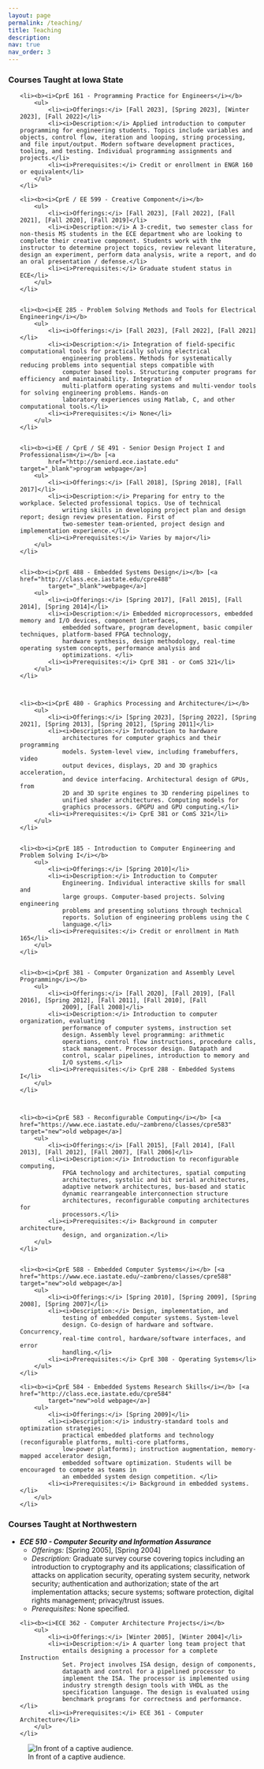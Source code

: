 ```yaml
---
layout: page
permalink: /teaching/
title: Teaching
description: 
nav: true
nav_order: 3
---
```



<h3> Courses Taught at Iowa State</h3>

<ul>

	<li><b><i>CprE 161 - Programming Practice for Engineers</i></b>
		<ul>
			<li><i>Offerings:</i> [Fall 2023], [Spring 2023], [Winter 2023], [Fall 2022]</li>
			<li><i>Description:</i> Applied introduction to computer programming for engineering students. Topics include variables and objects, control flow, iteration and looping, string processing, and file input/output. Modern software development practices, tooling, and testing. Individual programming assignments and projects.</li>
			<li><i>Prerequisites:</i> Credit or enrollment in ENGR 160 or equivalent</li>
		</ul>
	</li>

    <li><b><i>CprE / EE 599 - Creative Component</i></b>
        <ul>
            <li><i>Offerings:</i> [Fall 2023], [Fall 2022], [Fall 2021], [Fall 2020], [Fall 2019]</li>
			<li><i>Description:</i> A 3-credit, two semester class for non-thesis MS students in the ECE department who are looking to complete their creative component. Students work with the instructor to determine project topics, review relevant literature, design an experiment, perform data analysis, write a report, and do an oral presentation / defense.</li>
			<li><i>Prerequisites:</i> Graduate student status in ECE</li>
        </ul>
    </li>


	<li><b><i>EE 285 - Problem Solving Methods and Tools for Electrical Engineering</i></b>
		<ul>
			<li><i>Offerings:</i> [Fall 2023], [Fall 2022], [Fall 2021]</li>
			<li><i>Description:</i> Integration of field-specific computational tools for practically solving electrical
				engineering problems. Methods for systematically reducing problems into sequential steps compatible with
				computer based tools. Structuring computer programs for efficiency and maintainability. Integration of
				multi-platform operating systems and multi-vendor tools for solving engineering problems. Hands-on
				laboratory experiences using Matlab, C, and other computational tools.</li>
			<li><i>Prerequisites:</i> None</li>
		</ul>
	</li>


	<li><b><i>EE / CprE / SE 491 - Senior Design Project I and Professionalism</i></b> [<a
			href="http://seniord.ece.iastate.edu" target="_blank">program webpage</a>]
		<ul>
			<li><i>Offerings:</i> [Fall 2018], [Spring 2018], [Fall 2017]</li>
			<li><i>Description:</i> Preparing for entry to the workplace. Selected professional topics. Use of technical
				writing skills in developing project plan and design report; design review presentation. First of
				two-semester team-oriented, project design and implementation experience.</li>
			<li><i>Prerequisites:</i> Varies by major</li>
		</ul>
	</li>


	<li><b><i>CprE 488 - Embedded Systems Design</i></b> [<a href="http://class.ece.iastate.edu/cpre488"
			target="_blank">webpage</a>]
		<ul>
			<li><i>Offerings:</i> [Spring 2017], [Fall 2015], [Fall 2014], [Spring 2014]</li>
			<li><i>Description:</i> Embedded microprocessors, embedded memory and I/O devices, component interfaces,
				embedded software, program development, basic compiler techniques, platform-based FPGA technology,
				hardware synthesis, design methodology, real-time operating system concepts, performance analysis and
				optimizations. </li>
			<li><i>Prerequisites:</i> CprE 381 - or ComS 321</li>
		</ul>
	</li>



	<li><b><i>CprE 480 - Graphics Processing and Architecture</i></b>
		<ul>
			<li><i>Offerings:</i> [Spring 2023], [Spring 2022], [Spring 2021], [Spring 2013], [Spring 2012], [Spring 2011]</li>
			<li><i>Description:</i> Introduction to hardware
				architectures for computer graphics and their programming
				models. System-level view, including framebuffers, video
				output devices, displays, 2D and 3D graphics acceleration,
				and device interfacing. Architectural design of GPUs, from
				2D and 3D sprite engines to 3D rendering pipelines to
				unified shader architectures. Computing models for
				graphics processors. GPGPU and GPU computing.</li>
			<li><i>Prerequisites:</i> CprE 381 or ComS 321</li>
		</ul>
	</li>


	<li><b><i>CprE 185 - Introduction to Computer Engineering and Problem Solving I</i></b>
		<ul>
			<li><i>Offerings:</i> [Spring 2010]</li>
			<li><i>Description:</i> Introduction to Computer
				Engineering. Individual interactive skills for small and
				large groups. Computer-based projects. Solving engineering
				problems and presenting solutions through technical
				reports. Solution of engineering problems using the C
				language.</li>
			<li><i>Prerequisites:</i> Credit or enrollment in Math 165</li>
		</ul>
	</li>


	<li><b><i>CprE 381 - Computer Organization and Assembly Level Programming</i></b>
		<ul>
			<li><i>Offerings:</i> [Fall 2020], [Fall 2019], [Fall 2016], [Spring 2012], [Fall 2011], [Fall 2010], [Fall
				2009], [Fall 2008]</li>
			<li><i>Description:</i> Introduction to computer organization, evaluating
				performance of computer systems, instruction set
				design. Assembly level programming: arithmetic
				operations, control flow instructions, procedure calls,
				stack management. Processor design. Datapath and
				control, scalar pipelines, introduction to memory and
				I/O systems.</li>
			<li><i>Prerequisites:</i> CprE 288 - Embedded Systems I</li>
		</ul>
	</li>



	<li><b><i>CprE 583 - Reconfigurable Computing</i></b> [<a href="https://www.ece.iastate.edu/~zambreno/classes/cpre583" target="new">old webpage</a>]
		<ul>
			<li><i>Offerings:</i> [Fall 2015], [Fall 2014], [Fall 2013], [Fall 2012], [Fall 2007], [Fall 2006]</li>
			<li><i>Description:</i> Introduction to reconfigurable computing,
				FPGA technology and architectures, spatial computing
				architectures, systolic and bit serial architectures,
				adaptive network architectures, bus-based and static
				dynamic rearrangeable interconnection structure
				architectures, reconfigurable computing architectures for
				processors.</li>
			<li><i>Prerequisites:</i> Background in computer architecture,
				design, and organization.</li>
		</ul>
	</li>


	<li><b><i>CprE 588 - Embedded Computer Systems</i></b> [<a href="https://www.ece.iastate.edu/~zambreno/classes/cpre588" target="new">old webpage</a>]
		<ul>
			<li><i>Offerings:</i> [Spring 2010], [Spring 2009], [Spring 2008], [Spring 2007]</li>
			<li><i>Description:</i> Design, implementation, and
				testing of embedded computer systems. System-level
				design. Co-design of hardware and software. Concurrency,
				real-time control, hardware/software interfaces, and error
				handling.</li>
			<li><i>Prerequisites:</i> CprE 308 - Operating Systems</li>
		</ul>
	</li>

	<li><b><i>CprE 584 - Embedded Systems Research Skills</i></b> [<a href="http://class.ece.iastate.edu/cpre584"
			target="new">old webpage</a>]
		<ul>
			<li><i>Offerings:</i> [Spring 2009]</li>
			<li><i>Description:</i> industry-standard tools and optimization strategies;
				practical embedded platforms and technology (reconfigurable platforms, multi-core platforms,
				low-power platforms); instruction augmentation, memory-mapped accelerator design,
				embedded software optimization. Students will be encouraged to compete as teams in
				an embedded system design competition. </li>
			<li><i>Prerequisites:</i> Background in embedded systems.</li>
		</ul>
	</li>

</ul>

<h3>Courses Taught at Northwestern</h3>
<ul>
	<li><b><i>ECE 510 - Computer Security and Information
				Assurance</i></b>
		<ul>
			<li><i>Offerings:</i> [Spring 2005], [Spring 2004]</li>
			<li><i>Description:</i> Graduate survey course covering
				topics including an introduction to cryptography and its
				applications; classification of attacks on application
				security, operating system security, network security;
				authentication and authorization; state of the art
				implementation attacks; secure systems; software
				protection, digital rights management; privacy/trust
				issues.</li>
			<li><i>Prerequisites:</i> None specified.</li>
		</ul>
	</li>

	<li><b><i>ECE 362 - Computer Architecture Projects</i></b>
		<ul>
			<li><i>Offerings:</i> [Winter 2005], [Winter 2004]</li>
			<li><i>Description:</i> A quarter long team project that
				entails designing a processor for a complete Instruction
				Set. Project involves ISA design, design of components,
				datapath and control for a pipelined processor to
				implement the ISA. The processor is implemented using
				industry strength design tools with VHDL as the
				specification language. The design is evaluated using
				benchmark programs for correctness and performance.</li>
			<li><i>Prerequisites:</i> ECE 361 - Computer Architecture</li>
		</ul>
	</li>
</ul>


<figure>
  <img src="{{site.url}}{{site.baseurl}}/assets/img/zambreno_teaching.jpg" alt="In front of a captive audience."/>
  <figcaption>In front of a captive audience.</figcaption>
</figure>
